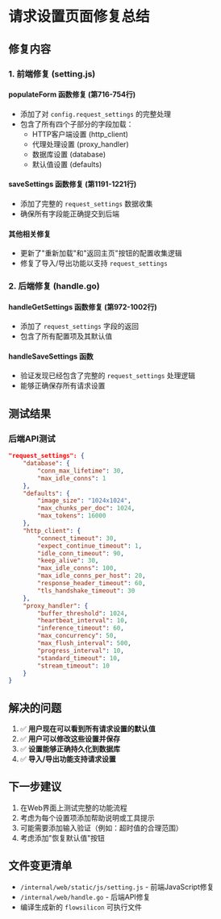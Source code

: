 # 请求设置页面修复总结

## 修复内容

### 1. 前端修复 (setting.js)

#### populateForm 函数修复 (第716-754行)
- 添加了对 `config.request_settings` 的完整处理
- 包含了所有四个子部分的字段加载：
  - HTTP客户端设置 (http_client)
  - 代理处理设置 (proxy_handler)
  - 数据库设置 (database)
  - 默认值设置 (defaults)

#### saveSettings 函数修复 (第1191-1221行)
- 添加了完整的 `request_settings` 数据收集
- 确保所有字段能正确提交到后端

#### 其他相关修复
- 更新了"重新加载"和"返回主页"按钮的配置收集逻辑
- 修复了导入/导出功能以支持 `request_settings`

### 2. 后端修复 (handle.go)

#### handleGetSettings 函数修复 (第972-1002行)
- 添加了 `request_settings` 字段的返回
- 包含了所有配置项及其默认值

#### handleSaveSettings 函数
- 验证发现已经包含了完整的 `request_settings` 处理逻辑
- 能够正确保存所有请求设置

## 测试结果

### 后端API测试
```json
"request_settings": {
    "database": {
        "conn_max_lifetime": 30,
        "max_idle_conns": 1
    },
    "defaults": {
        "image_size": "1024x1024",
        "max_chunks_per_doc": 1024,
        "max_tokens": 16000
    },
    "http_client": {
        "connect_timeout": 30,
        "expect_continue_timeout": 1,
        "idle_conn_timeout": 90,
        "keep_alive": 30,
        "max_idle_conns": 100,
        "max_idle_conns_per_host": 20,
        "response_header_timeout": 60,
        "tls_handshake_timeout": 30
    },
    "proxy_handler": {
        "buffer_threshold": 1024,
        "heartbeat_interval": 10,
        "inference_timeout": 60,
        "max_concurrency": 50,
        "max_flush_interval": 500,
        "progress_interval": 10,
        "standard_timeout": 10,
        "stream_timeout": 10
    }
}
```

## 解决的问题

1. ✅ **用户现在可以看到所有请求设置的默认值**
2. ✅ **用户可以修改这些设置并保存**
3. ✅ **设置能够正确持久化到数据库**
4. ✅ **导入/导出功能支持请求设置**

## 下一步建议

1. 在Web界面上测试完整的功能流程
2. 考虑为每个设置项添加帮助说明或工具提示
3. 可能需要添加输入验证（例如：超时值的合理范围）
4. 考虑添加"恢复默认值"按钮

## 文件变更清单

- `/internal/web/static/js/setting.js` - 前端JavaScript修复
- `/internal/web/handle.go` - 后端API修复
- 编译生成新的 `flowsilicon` 可执行文件